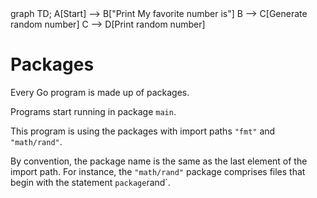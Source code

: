 <div id="chart" class="mermaid">
graph TD;
    A[Start] --> B["Print My favorite number is"]
    B --> C[Generate random number]
    C --> D[Print random number]
</div>

# Packages

Every Go program is made up of packages.

Programs start running in package `main`.

This program is using the packages with import paths `"fmt"` and `"math/rand"`.

By convention, the package name is the same as the last element of the import path. For instance, the `"math/rand"` package comprises files that begin with the statement `package`rand`.


